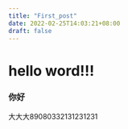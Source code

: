 ```yaml
---
title: "First_post"
date: 2022-02-25T14:03:21+08:00
draft: false
---
```


# hello word!!!

### 你好

大大大89080332131231231

